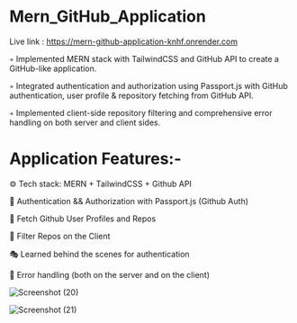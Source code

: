 # Mern_GitHub_Application

Live link : https://mern-github-application-knhf.onrender.com




◦ Implemented MERN stack with TailwindCSS and GitHub API to create a GitHub-like application.

◦ Integrated authentication and authorization using Passport.js with GitHub authentication, user profile &
  repository fetching from GitHub API.
  
◦ Implemented client-side repository filtering and comprehensive error handling on both server and client
  sides.




# Application Features:-

⚙️ Tech stack: MERN + TailwindCSS + Github API

🔑 Authentication && Authorization with Passport.js (Github Auth)

👾 Fetch Github User Profiles and Repos

🚀 Filter Repos on the Client

🎭 Learned behind the scenes for authentication

🐛 Error handling (both on the server and on the client)


![Screenshot (20)](https://github.com/PandeyRahulPandey/Mern_GitHub_Application/assets/118816805/9c760119-da8d-4306-9d7e-1f5aa5c7e031)



![Screenshot (21)](https://github.com/PandeyRahulPandey/Mern_GitHub_Application/assets/118816805/5b2d4880-7db4-4479-9762-053faea7f977)
